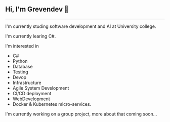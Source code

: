 ## Hi, I'm Grevendev 👋

---
I'm currently studing software development and AI at University college.

I'm currently learing C#.

I'm interested in 
- C#
- Python
- Database
- Testing
- Devop
- Infrastructure
- Agile System Development
- CI/CD deployment
- WebDevelopment
- Docker & Kubernetes micro-services.

I'm currently working on a group project, more about that coming soon...



